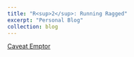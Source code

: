 ```yaml
---
title: "R<sup>2</sup>: Running Ragged"
excerpt: "Personal Blog"
collection: blog
---
```


[Caveat Emptor](https://runningragged.vercel.app/)
